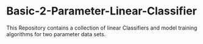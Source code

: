 # Basic-2-Parameter-Linear-Classifier
This Repository contains a collection of linear Classifiers and model training algorithms for two parameter data sets.
